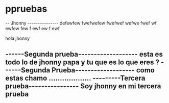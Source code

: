 # ppruebas
-- Jhonny ---------------
defewfew
fwefwefew
fwefwef
wefwe
fwef
wf
ewfew
few
f
ewf
ew
f
ewf


hola jhonny

------Segunda prueba-------------------
esta es todo lo de jhonny papa
y tu que es lo que eres ? 
------Segunda Prueba-------------------
como estas chamo
...................
---------Tercera prueba----------------
Soy  jhonny en mi tercera 
prueba
--------------------------------------- 